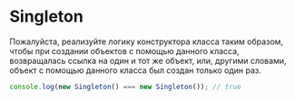# Singleton

Пожалуйста, реализуйте логику конструктора класса таким образом, чтобы
при создании объектов с помощью данного класса, возвращалась ссылка
на один и тот же объект, или, другими словами, объект с помощью данного
класса был создан только один раз.

```js
console.log(new Singleton() === new Singleton()); // true
```
